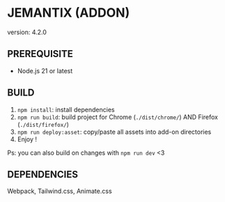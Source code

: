 # JEMANTIX (ADDON)

version: 4.2.0

## PREREQUISITE

- Node.js 21 or latest

## BUILD

1. `npm install`: install dependencies
2. `npm run build`: build project for Chrome (`./dist/chrome/`) AND Firefox (`./dist/firefox/`)
3. `npm run deploy:asset`: copy/paste all assets into add-on directories
4. Enjoy !


Ps: you can also build on changes with `npm run dev` <3

## DEPENDENCIES

Webpack, Tailwind.css, Animate.css